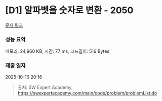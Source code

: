 # [D1] 알파벳을 숫자로 변환 - 2050 

[문제 링크](https://swexpertacademy.com/main/code/problem/problemDetail.do?contestProbId=AV5QLGxKAzQDFAUq) 

### 성능 요약

메모리: 24,960 KB, 시간: 77 ms, 코드길이: 516 Bytes

### 제출 일자

2025-10-10 20:16



> 출처: SW Expert Academy, https://swexpertacademy.com/main/code/problem/problemList.do